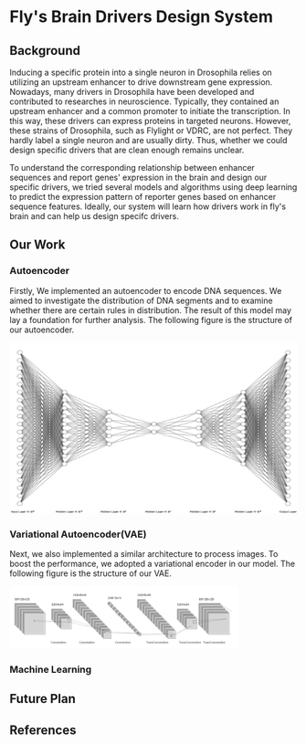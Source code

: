 # Fly's Brain Drivers Design System
## Background
<p>Inducing a specific protein into a single neuron in Drosophila relies on utilizing an upstream enhancer to drive downstream gene expression. Nowadays, many drivers in Drosophila have been developed and contributed to researches in neuroscience. Typically, they contained an upstream enhancer and a common promoter to initiate the transcription. In this way, these drivers can express proteins in targeted neurons. However, these strains of Drosophila, such as Flylight or VDRC, are not perfect. They hardly label a single neuron and are usually dirty. Thus, whether we could design specific drivers that are clean enough remains unclear.</p>
  
<p>To understand the corresponding relationship between enhancer sequences and report genes' expression in the brain and design our specific drivers, we tried several models and algorithms using deep learning to predict the expression pattern of reporter genes based on enhancer sequence features. Ideally, our system will learn how drivers work in fly's brain and can help us design specifc drivers.</p>

## Our Work
### Autoencoder
<p>Firstly, We implemented an autoencoder to encode DNA sequences. We aimed to investigate the distribution of DNA segments and to examine whether there are certain rules in distribution. The result of this model may lay a foundation for further analysis. The following figure is the structure of our autoencoder.</p>

<div align="left">
  
<img src="https://github.com/TsinghuaWangZiXuan/Flybrain/blob/main/Images/Autoencoder.png" height="300" width="600" >
  
</div>

### Variational Autoencoder(VAE)

<p>Next, we also implemented a similar architecture to process images. To boost the performance, we adopted a variational encoder in our model. The following figure is the structure of our VAE. </p>

<div align="left">
  
<img src="https://github.com/TsinghuaWangZiXuan/Flybrain/blob/main/Images/VAE.png" height="110" width="400" >
  
</div>

### Machine Learning
## Future Plan
## References
